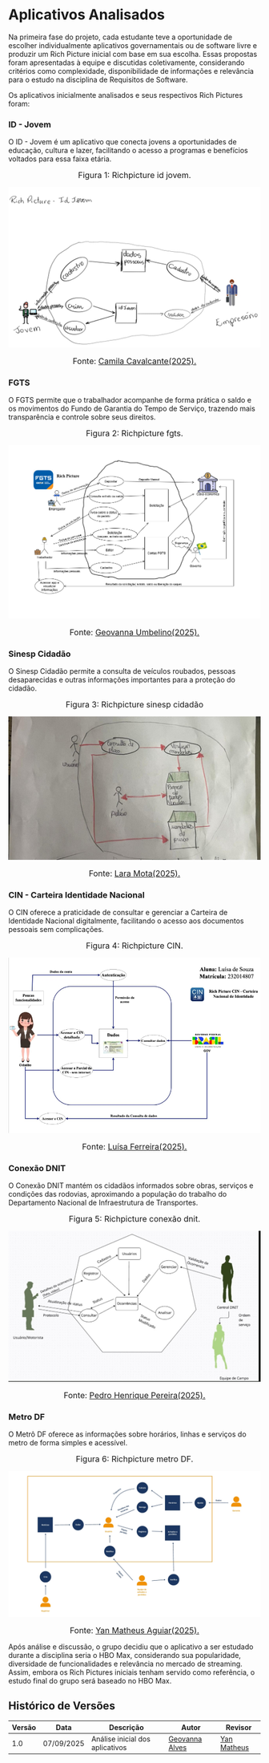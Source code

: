 # Aplicativos Analisados

Na primeira fase do projeto, cada estudante teve a oportunidade de escolher individualmente aplicativos governamentais ou de software livre e produzir um Rich Picture inicial com base em sua escolha. Essas propostas foram apresentadas à equipe e discutidas coletivamente, considerando critérios como complexidade, disponibilidade de informações e relevância para o estudo na disciplina de Requisitos de Software.

Os aplicativos inicialmente analisados e seus respectivos Rich Pictures foram:

### ID - Jovem

O ID - Jovem é um aplicativo que conecta jovens a oportunidades de educação, cultura e lazer, facilitando o acesso a programas e benefícios voltados para essa faixa etária.

<font size="3"><p style="text-align: center">Figura 1: Richpicture id jovem.</p></font>

![Richpicturev1](../img/Richpicture_camila.jpeg)

<font size="3"><p style="text-align: center">Fonte: <span style="color:black;">[Camila Cavalcante(2025).](https://github.com/CamilaSilvaC)</span></p></font>

### FGTS

O FGTS permite que o trabalhador acompanhe de forma prática o saldo e os movimentos do Fundo de Garantia do Tempo de Serviço, trazendo mais transparência e controle sobre seus direitos.

<font size="3"><p style="text-align: center">Figura 2: Richpicture fgts.</p></font>

![Richpicturev1](../img/richpicture.Geovanna.png)

<font size="3"><p style="text-align: center">Fonte: <span style="color:black;">[Geovanna Umbelino(2025).](https://github.com/GeovannaUmbelino)</span></p></font>

### Sinesp Cidadão

O Sinesp Cidadão permite a consulta de veículos roubados, pessoas desaparecidas e outras informações importantes para a proteção do cidadão.

<font size="3"><p style="text-align: center">Figura 3: Richpicture sinesp cidadão</p></font>

![Richpicturev1](../img/richpicture_lara.jpeg)

<font size="3"><p style="text-align: center">Fonte: <span style="color:black;">[Lara Mota(2025).](https://github.com/mel14-hub)</span></p></font>

### CIN - Carteira Identidade Nacional

O CIN oferece a praticidade de consultar e gerenciar a Carteira de Identidade Nacional digitalmente, facilitando o acesso aos documentos pessoais sem complicações.

<font size="3"><p style="text-align: center">Figura 4: Richpicture CIN.</p></font>

![Richpicturev1](../img/richpicture_luisa.jpeg)

<font size="3"><p style="text-align: center">Fonte: <span style="color:black;">[Luísa Ferreira(2025).](https://github.com/luisa12ll)</span></p></font>

### Conexão DNIT

O Conexão DNIT mantém os cidadãos informados sobre obras, serviços e condições das rodovias, aproximando a população do trabalho do Departamento Nacional de Infraestrutura de Transportes.

<font size="3"><p style="text-align: center">Figura 5: Richpicture conexão dnit.</p></font>

![Richpicturev1](../img/richpicture_pedro.jpeg)

<font size="3"><p style="text-align: center">Fonte: <span style="color:black;">[Pedro Henrique Pereira(2025).](https://github.com/pedrohpsantos)</span> 
</p></font>

### Metro DF

O Metrô DF oferece as informações sobre horários, linhas e serviços do metro de forma simples e acessível.

<font size="3"><p style="text-align: center">Figura 6: Richpicture metro DF.</p></font>

![Richpicturev1](../img/richpicture_yan.jpeg)

<font size="3"><p style="text-align: center">Fonte: <span style="color:black;">[Yan Matheus Aguiar(2025).](https://github.com/Yanmatheus0812)</span></p></font>

Após análise e discussão, o grupo decidiu que o aplicativo a ser estudado durante a disciplina seria o HBO Max, considerando sua popularidade, diversidade de funcionalidades e relevância no mercado de streaming. Assim, embora os Rich Pictures iniciais tenham servido como referência, o estudo final do grupo será baseado no HBO Max.

## Histórico de Versões

| Versão   | Data       | Descrição                                | Autor                    | Revisor |
|----------|------------|------------------------------------------|--------------------------|---------|
| 1.0      | 07/09/2025 | Análise inicial dos aplicativos     | [Geovanna Alves](https://github.com/GeovannaUmbelino)           |  [Yan Matheus](https://github.com/Yanmatheus0812)   |
 